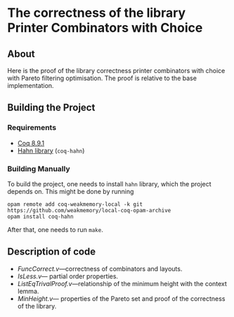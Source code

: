 # The correctness of the library Printer Сombinators with Сhoice

## About
Here is the proof of the library correctness printer combinators with choice with Pareto filtering optimisation. The proof is relative to the base implementation.
## Building the Project

### Requirements
* [Coq 8.9.1](https://coq.inria.fr)
* [Hahn library](https://github.com/vafeiadis/hahn) (`coq-hahn`)

### Building Manually

To build the project, one needs to install `hahn` library, which the project
depends on. This might be done by running
```
opam remote add coq-weakmemory-local -k git https://github.com/weakmemory/local-coq-opam-archive
opam install coq-hahn
```
After that, one needs to run `make`.

## Description of code
  - *FuncCorrect.v*—correctness of combinators and layouts.
  - *IsLess.v*— partial order properties.
  - *ListEqTrivalProof.v*—relationship of the minimum height with the context lemma.
  - *MinHeight.v*— properties of the Pareto set and proof of the correctness of the library.
